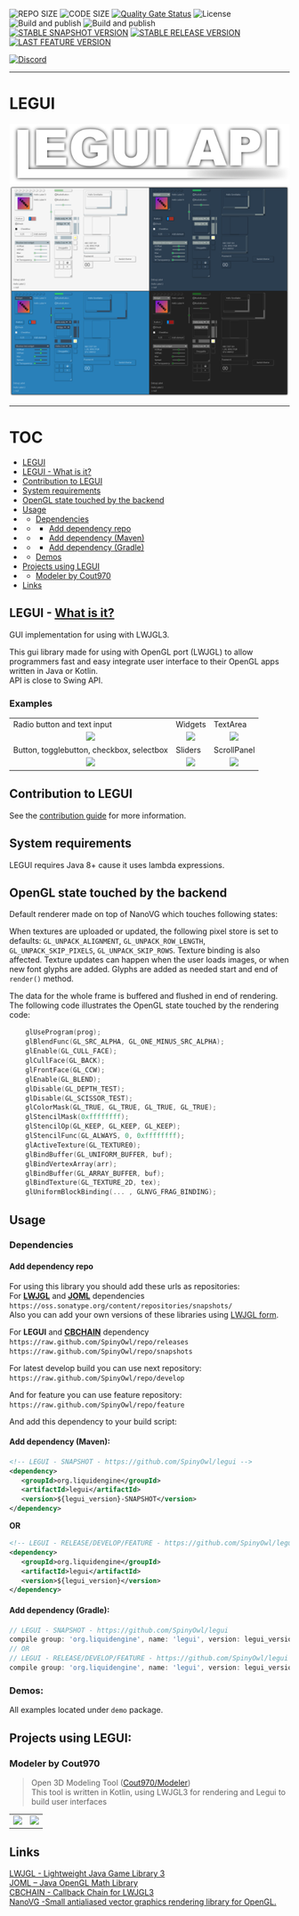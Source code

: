 ![REPO SIZE](https://img.shields.io/github/repo-size/SpinyOwl/legui.svg) 
![CODE SIZE](https://img.shields.io/github/languages/code-size/SpinyOwl/legui.svg) 
[![Quality Gate Status](https://sonarcloud.io/api/project_badges/measure?project=SpinyOwl_legui&metric=alert_status)](https://sonarcloud.io/dashboard?id=SpinyOwl_legui)
![License](https://img.shields.io/github/license/SpinyOwl/legui.svg)  
![Build and publish](https://img.shields.io/github/workflow/status/SpinyOwl/legui/Build%20and%20publish/develop?label=build%20develop&logo=Github)
![Build and publish](https://img.shields.io/github/workflow/status/SpinyOwl/legui/Build%20and%20publish/releases?label=build%20develop&logo=Github)  
[![STABLE SNAPSHOT VERSION](https://img.shields.io/badge/dynamic/xml.svg?label=snapshot&url=https%3A%2F%2Fraw.github.com%2FSpinyOwl%2Frepo%2Fsnapshots%2Forg%2Fliquidengine%2Flegui%2Fmaven-metadata.xml&query=%2F%2Fmetadata%2Fversioning%2Fversions%2Fversion%5Blast()%5D&colorB=blue)](https://github.com/SpinyOwl/repo/tree/snapshots/org/liquidengine/legui)
[![STABLE RELEASE VERSION](https://img.shields.io/badge/dynamic/xml.svg?label=release&url=https%3A%2F%2Fraw.github.com%2FSpinyOwl%2Frepo%2Freleases%2Forg%2Fliquidengine%2Flegui%2Fmaven-metadata.xml&query=%2F%2Fmetadata%2Fversioning%2Fversions%2Fversion%5Blast()%5D&colorB=blue)](https://github.com/SpinyOwl/repo/tree/releases/org/liquidengine/legui)    
[![LAST FEATURE VERSION](https://img.shields.io/badge/dynamic/xml.svg?label=feature&url=https%3A%2F%2Fraw.github.com%2FSpinyOwl%2Frepo%2Ffeature%2Forg%2Fliquidengine%2Flegui%2Fmaven-metadata.xml&query=%2F%2Fmetadata%2Fversioning%2Fversions%2Fversion%5Blast()%5D&colorB=blue)](https://github.com/SpinyOwl/repo/tree/feature/org/liquidengine/legui)

[![Discord](https://img.shields.io/discord/245558983123927040.svg?slongCache=true&label=Discord&logo=discord)](https://discord.gg/6wfqXpJ)

___
# LEGUI
![banner](images/banner.png)
![banner](images/preview.png)

___
# TOC
* [LEGUI](#legui)
* [LEGUI - What is it?](#legui---what-is-it)
* [Contribution to LEGUI](#contribution-to-legui)
* [System requirements](#system-requirements)
* [OpenGL state touched by the backend](#opengl-state-touched-by-the-backend)
* [Usage](#usage)
* * [Dependencies](#dependencies)
* * * [Add dependency repo](#add-dependency-repo)
* * * [Add dependency (Maven)](#add-dependency-maven)
* * * [Add dependency (Gradle)](#add-dependency-gradle)
* * [Demos](#demos)
* [Projects using LEGUI](#projects-using-legui)
* * [Modeler by Cout970](#modeler-by-cout970)
* [Links](#links)



## LEGUI - [What is it?](https://spinyowl.github.io/legui/)  
GUI implementation for using with LWJGL3.  

This gui library made for using with OpenGL port (LWJGL) to allow programmers fast and easy integrate user interface to their OpenGL apps written in Java or Kotlin.  
API is close to Swing API.  

### Examples
<table>
    <tr>
        <td>Radio button and text input</td>
        <td>Widgets</td>
        <td>TextArea</td>
    </tr>
    <tr>
        <td align="center"><img src="https://i.imgur.com/NMP2jll.gif" /></td>
        <td align="center"><img src="https://i.imgur.com/8iL2xPd.gif" /></td>
        <td align="center"><img src="https://i.imgur.com/WQxSN6n.gif" /></td>
    </tr>
    <tr>
        <td>Button, togglebutton, checkbox, selectbox</td>
        <td>Sliders</td>
        <td>ScrollPanel</td>
    </tr>
    <tr>
        <td align="center"><img src="https://i.imgur.com/kuTOdAk.gif" /></td>
        <td align="center"><img src="https://i.imgur.com/Te70Ek9.gif" /></td>
        <td align="center"><img src="https://i.imgur.com/RGuIpZ0.gif" /></td>
    </tr>
</table>

## Contribution to LEGUI
See the [contribution guide](docs/CONTRIBUTING.md) for more information.

## System requirements
LEGUI requires Java 8+ cause it uses lambda expressions.

## OpenGL state touched by the backend

Default renderer made on top of NanoVG which touches following states:

When textures are uploaded or updated, the following pixel store is set to defaults: `GL_UNPACK_ALIGNMENT`, `GL_UNPACK_ROW_LENGTH`, `GL_UNPACK_SKIP_PIXELS`, `GL_UNPACK_SKIP_ROWS`. Texture binding is also affected. Texture updates can happen when the user loads images, or when new font glyphs are added. Glyphs are added as needed start and end of `render()` method.

The data for the whole frame is buffered and flushed in end of rendering. The following code illustrates the OpenGL state touched by the rendering code:
```C
	glUseProgram(prog);
	glBlendFunc(GL_SRC_ALPHA, GL_ONE_MINUS_SRC_ALPHA);
	glEnable(GL_CULL_FACE);
	glCullFace(GL_BACK);
	glFrontFace(GL_CCW);
	glEnable(GL_BLEND);
	glDisable(GL_DEPTH_TEST);
	glDisable(GL_SCISSOR_TEST);
	glColorMask(GL_TRUE, GL_TRUE, GL_TRUE, GL_TRUE);
	glStencilMask(0xffffffff);
	glStencilOp(GL_KEEP, GL_KEEP, GL_KEEP);
	glStencilFunc(GL_ALWAYS, 0, 0xffffffff);
	glActiveTexture(GL_TEXTURE0);
	glBindBuffer(GL_UNIFORM_BUFFER, buf);
	glBindVertexArray(arr);
	glBindBuffer(GL_ARRAY_BUFFER, buf);
	glBindTexture(GL_TEXTURE_2D, tex);
	glUniformBlockBinding(... , GLNVG_FRAG_BINDING);
```

## Usage
### Dependencies
#### Add dependency repo
For using this library you should add these urls as repositories:  
For **[LWJGL](https://github.com/LWJGL/lwjgl3)** and **[JOML](https://github.com/JOML-CI/JOML)** dependencies  
`https://oss.sonatype.org/content/repositories/snapshots/`  
Also you can add your own versions of these libraries using [LWJGL form](https://www.lwjgl.org/download).

For **LEGUI** and **[CBCHAIN](https://github.com/SpinyOwl/cbchain)** dependency  
`https://raw.github.com/SpinyOwl/repo/releases`  
`https://raw.github.com/SpinyOwl/repo/snapshots` 

For latest develop build you can use next repository:
`https://raw.github.com/SpinyOwl/repo/develop`
 
And for feature you can use feature repository:
`https://raw.github.com/SpinyOwl/repo/feature`

And add this dependency to your build script:  
#### Add dependency (Maven):
 ```xml
<!-- LEGUI - SNAPSHOT - https://github.com/SpinyOwl/legui -->
<dependency>
    <groupId>org.liquidengine</groupId>
    <artifactId>legui</artifactId>
    <version>${legui_version}-SNAPSHOT</version>
</dependency>
 ```
**OR** 
 ```xml
<!-- LEGUI - RELEASE/DEVELOP/FEATURE - https://github.com/SpinyOwl/legui -->
<dependency>
    <groupId>org.liquidengine</groupId>
    <artifactId>legui</artifactId>
    <version>${legui_version}</version>
</dependency>
 ```
#### Add dependency (Gradle):
  ```groovy
// LEGUI - SNAPSHOT - https://github.com/SpinyOwl/legui
compile group: 'org.liquidengine', name: 'legui', version: legui_version + '-SNAPSHOT', changing: true;
// OR
// LEGUI - RELEASE/DEVELOP/FEATURE - https://github.com/SpinyOwl/legui
compile group: 'org.liquidengine', name: 'legui', version: legui_version, changing: true;
  ```

### Demos:
All examples located under `demo` package.

## Projects using LEGUI:
### Modeler by Cout970
> Open 3D Modeling Tool  ([Cout970/Modeler](https://github.com/cout970/Modeler))  
> This tool is written in Kotlin, using LWJGL3 for rendering and Legui to build user interfaces  
<table>
  <tr>
    <td><img src="https://camo.githubusercontent.com/f21283491b2bdc4cff48206af8a87a41760319fd/68747470733a2f2f692e696d6775722e636f6d2f4257576f7470702e706e67"/></td>
    <td><img src="https://camo.githubusercontent.com/da89620c34a885bbbd739f4448937b040f8a788d/68747470733a2f2f692e696d6775722e636f6d2f63314b5446614f2e706e67"/></td>
  </tr>
</table>

## Links
[LWJGL - Lightweight Java Game Library 3](https://github.com/LWJGL/lwjgl3)  
[JOML – Java OpenGL Math Library](https://github.com/JOML-CI/JOML)  
[CBCHAIN - Callback Chain for LWJGL3](https://github.com/SpinyOwl/cbchain)  
[NanoVG -Small antialiased vector graphics rendering library for OpenGL.](https://github.com/memononen/nanovg)  
